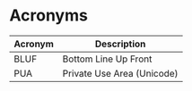 # Acronyms

| Acronym|Description |
| --|-- |  
|BLUF| Bottom Line Up Front |  
|PUA| Private Use Area (Unicode) |  

